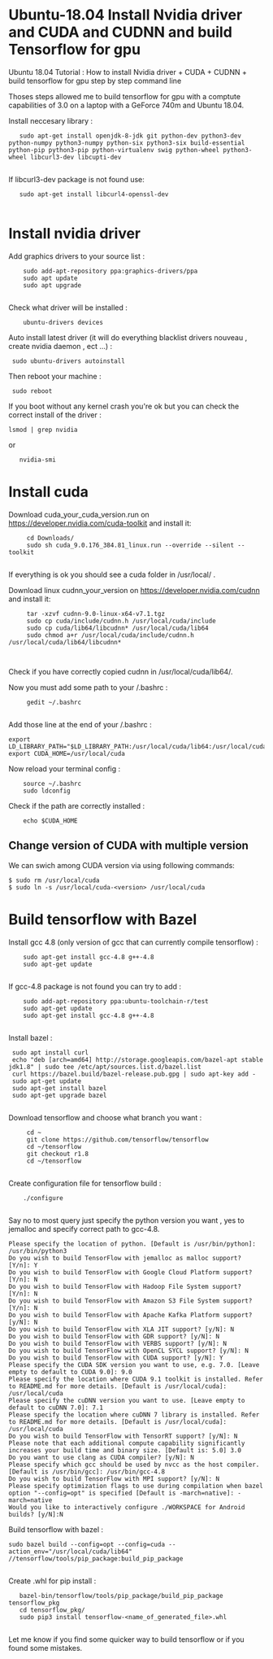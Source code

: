 # Ubuntu-18.04 Install Nvidia driver and CUDA and CUDNN and build Tensorflow for gpu
Ubuntu 18.04 Tutorial : How to install Nvidia driver + CUDA + CUDNN +  build tensorflow for gpu step by step command line

Thoses steps allowed me to build tensorflow for gpu with a comptute capabilities of 3.0 on a laptop with a GeForce 740m and Ubuntu 18.04.

Install neccesary library :

```
   sudo apt-get install openjdk-8-jdk git python-dev python3-dev python-numpy python3-numpy python-six python3-six build-essential python-pip python3-pip python-virtualenv swig python-wheel python3-wheel libcurl3-dev libcupti-dev
    
```
If libcurl3-dev package is not found use:

```
   sudo apt-get install libcurl4-openssl-dev
    
```

# Install nvidia driver #

Add graphics drivers to your source list :
```
    sudo add-apt-repository ppa:graphics-drivers/ppa
    sudo apt update
    sudo apt upgrade
   
```
 Check what driver will be installed :
```
    ubuntu-drivers devices
   ```
 Auto install latest driver (it will do everything blacklist drivers nouveau , create nvidia daemon  , ect ...) :
   ```
    sudo ubuntu-drivers autoinstall
   ```
   Then reboot your machine :
   ```
    sudo reboot
   ```
   If you boot without any kernel crash you're ok but you can check the correct install of the driver :
   ```
   lsmod | grep nvidia
   
```
  or

```
   nvidia-smi

```
# Install cuda # 

Download cuda_your_cuda_version.run on https://developer.nvidia.com/cuda-toolkit and install it: 

```
     cd Downloads/
     sudo sh cuda_9.0.176_384.81_linux.run --override --silent --toolkit
   
```
If everything is ok you should see a cuda folder in /usr/local/ .

Download linux cudnn_your_version on https://developer.nvidia.com/cudnn and install it:

```
     tar -xzvf cudnn-9.0-linux-x64-v7.1.tgz 
     sudo cp cuda/include/cudnn.h /usr/local/cuda/include
     sudo cp cuda/lib64/libcudnn* /usr/local/cuda/lib64
     sudo chmod a+r /usr/local/cuda/include/cudnn.h /usr/local/cuda/lib64/libcudnn*
   
   
```
Check if you have correctly copied cudnn in /usr/local/cuda/lib64/.

Now you must add some path to your  /.bashrc :

```
     gedit ~/.bashrc
   
 ```
 Add those line at the end of your /.bashrc :
 
  ```
 export LD_LIBRARY_PATH="$LD_LIBRARY_PATH:/usr/local/cuda/lib64:/usr/local/cuda/extras/CUPTI/lib64"
 export CUDA_HOME=/usr/local/cuda
  ```
  Now reload your terminal config :
 ```
     source ~/.bashrc
     sudo ldconfig
  ```
Check if the path are correctly installed :
     
 ```
     echo $CUDA_HOME
 ```
 
## Change version of CUDA with multiple version
We can swich among CUDA version via using following commands:

```
$ sudo rm /usr/local/cuda
$ sudo ln -s /usr/local/cuda-<version> /usr/local/cuda
```



# Build tensorflow with Bazel #
 
 Install gcc 4.8 (only version of gcc that can currently compile tensorflow) :

```
    sudo apt-get install gcc-4.8 g++-4.8
    sudo apt-get update
   
```
 If gcc-4.8 package is not found you can try to add :

```
    sudo add-apt-repository ppa:ubuntu-toolchain-r/test
    sudo apt-get update
    sudo apt-get install gcc-4.8 g++-4.8
  
```
Install bazel :

```
 sudo apt install curl
 echo "deb [arch=amd64] http://storage.googleapis.com/bazel-apt stable jdk1.8" | sudo tee /etc/apt/sources.list.d/bazel.list
 curl https://bazel.build/bazel-release.pub.gpg | sudo apt-key add -
 sudo apt-get update
 sudo apt-get install bazel
 sudo apt-get upgrade bazel
   
```
Download tensorflow and choose what branch you want :

```
     cd ~
     git clone https://github.com/tensorflow/tensorflow
     cd ~/tensorflow
     git checkout r1.8
     cd ~/tensorflow
  
```
Create configuration file for tensorflow build :

```
    ./configure
  
```
Say no to most query just specify the python version you want , yes to jemalloc and specify correct path to gcc-4.8.
```
Please specify the location of python. [Default is /usr/bin/python]: /usr/bin/python3
Do you wish to build TensorFlow with jemalloc as malloc support? [Y/n]: Y
Do you wish to build TensorFlow with Google Cloud Platform support? [Y/n]: N
Do you wish to build TensorFlow with Hadoop File System support? [Y/n]: N
Do you wish to build TensorFlow with Amazon S3 File System support? [Y/n]: N
Do you wish to build TensorFlow with Apache Kafka Platform support? [y/N]: N
Do you wish to build TensorFlow with XLA JIT support? [y/N]: N
Do you wish to build TensorFlow with GDR support? [y/N]: N
Do you wish to build TensorFlow with VERBS support? [y/N]: N
Do you wish to build TensorFlow with OpenCL SYCL support? [y/N]: N
Do you wish to build TensorFlow with CUDA support? [y/N]: Y
Please specify the CUDA SDK version you want to use, e.g. 7.0. [Leave empty to default to CUDA 9.0]: 9.0
Please specify the location where CUDA 9.1 toolkit is installed. Refer to README.md for more details. [Default is /usr/local/cuda]: /usr/local/cuda
Please specify the cuDNN version you want to use. [Leave empty to default to cuDNN 7.0]: 7.1
Please specify the location where cuDNN 7 library is installed. Refer to README.md for more details. [Default is /usr/local/cuda]: /usr/local/cuda
Do you wish to build TensorFlow with TensorRT support? [y/N]: N
Please note that each additional compute capability significantly increases your build time and binary size. [Default is: 5.0] 3.0
Do you want to use clang as CUDA compiler? [y/N]: N
Please specify which gcc should be used by nvcc as the host compiler. [Default is /usr/bin/gcc]: /usr/bin/gcc-4.8
Do you wish to build TensorFlow with MPI support? [y/N]: N
Please specify optimization flags to use during compilation when bazel option "--config=opt" is specified [Default is -march=native]: -march=native
Would you like to interactively configure ./WORKSPACE for Android builds? [y/N]:N

````
Build tensorflow with bazel :

```
sudo bazel build --config=opt --config=cuda --action_env="/usr/local/cuda/lib64" //tensorflow/tools/pip_package:build_pip_package
    
```
Create .whl for pip install :

```
   bazel-bin/tensorflow/tools/pip_package/build_pip_package tensorflow_pkg
   cd tensorflow_pkg/
   sudo pip3 install tensorflow-<name_of_generated_file>.whl 
  
```
Let me know if you find some quicker way to build tensorflow or if you found some mistakes.
